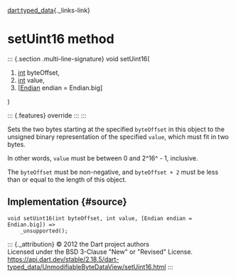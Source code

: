 [dart:typed\_data](../../dart-typed_data/dart-typed_data-library){._links-link}

setUint16 method
================

::: {.section .multi-line-signature}
void setUint16(

1.  [int](../../dart-core/int-class) byteOffset,
2.  [int](../../dart-core/int-class) value,
3.  \[[Endian](../endian-class) endian = Endian.big\]

)

::: {.features}
override
:::
:::

Sets the two bytes starting at the specified `byteOffset` in this object
to the unsigned binary representation of the specified `value`, which
must fit in two bytes.

In other words, `value` must be between 0 and 2^16^ - 1, inclusive.

The `byteOffset` must be non-negative, and `byteOffset + 2` must be less
than or equal to the length of this object.

Implementation {#source}
--------------

``` {.language-dart data-language="dart"}
void setUint16(int byteOffset, int value, [Endian endian = Endian.big]) =>
    _unsupported();
```

::: {._attribution}
© 2012 the Dart project authors\
Licensed under the BSD 3-Clause \"New\" or \"Revised\" License.\
<https://api.dart.dev/stable/2.18.5/dart-typed_data/UnmodifiableByteDataView/setUint16.html>
:::
